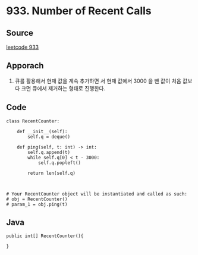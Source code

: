 # 933. Number of Recent Calls

## Source
[leetcode 933](https://leetcode.com/problems/number-of-recent-calls/description/?envType=study-plan-v2&envId=leetcode-75)


## Apporach
1. 큐를 활용해서 현재 값을 계속 추가하면 서 현재 값에서 3000 을 뺀 값이 처음 값보다 크면 큐에서 제거하는 형태로 진행한다.

## Code
    class RecentCounter:

        def __init__(self):
            self.q = deque()

        def ping(self, t: int) -> int:
            self.q.append(t)
            while self.q[0] < t - 3000:
                self.q.popleft()
            
            return len(self.q)
            


    # Your RecentCounter object will be instantiated and called as such:
    # obj = RecentCounter()
    # param_1 = obj.ping(t)

## Java 
    public int[] RecentCounter(){
        
    }




